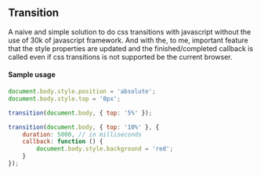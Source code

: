 ## Transition

A naive and simple solution to do css transitions with 
javascript without the use of 30k of javascript framework.
And with the, to me, important feature that the style properties 
are updated and the finished/completed callback is called even
if css transitions is not supported be the current browser.

#### Sample usage
```javascript
document.body.style.position = 'absolute';
document.body.style.top = '0px';

transition(document.body, { top: '5%' });

transition(document.body, { top: '10%' }, {
	duration: 5000, // in milliseconds
	callback: function () {
		document.body.style.background = 'red';
	}
});
```